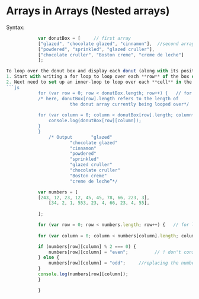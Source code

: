 # Arrays in Arrays (Nested arrays)
Syntax:
```js
			var donutBox = [     // first array
  			["glazed", "chocolate glazed", "cinnamon"],  //second array
  			["powdered", "sprinkled", "glazed cruller"],
  			["chocolate cruller", "Boston creme", "creme de leche"]
			];

To loop over the donut box and display each donut (along with its position in the box!):
1. Start with writing a for loop to loop over each **row** of the box of donuts
2. Next need to set up an inner-loop to loop over each **cell** in the arrays.
```js			
            for (var row = 0; row < donutBox.length; row++) {   // for loop for each row
			/* here, donutBox[row].length refers to the length of 
                        the donut array currently being looped over*/
  
			for (var column = 0; column < donutBox[row].length; column++) {  //for loop for each cell
    			console.log(donutBox[row][column]);
  			}
			}
				/* Output   	"glazed"
						"chocolate glazed"
						"cinnamon"
						"powdered"
						"sprinkled"
						"glazed cruller"
						"chocolate cruller"
						"Boston creme"
						"creme de leche”*/
```
```js
			var numbers = [
  			[243, 12, 23, 12, 45, 45, 78, 66, 223, 3],
    			[34, 2, 1, 553, 23, 4, 66, 23, 4, 55],
    
			];

			for (var row = 0; row < numbers.length; row++) {   // for loop for each row
  
			for (var column = 0; column < numbers[column].length; column++) {    //for loop for each column

			if (numbers[row][column] % 2 === 0) {
    			numbers[row][column] = "even";    		// ! don't console.log (it will just print to console and not/ 				change the array), instead you need to replace the numbers with a string by assigning the value
			} else {
    			numbers[row][column] = "odd";     //replacing the numbers with a string
			}
			console.log(numbers[row][column]);
			}

			}
```
